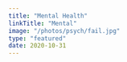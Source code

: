 ```yaml
---
title: "Mental Health"
linkTitle: "Mental"
image: "/photos/psych/fail.jpg"
type: "featured"
date: 2020-10-31
---
```

